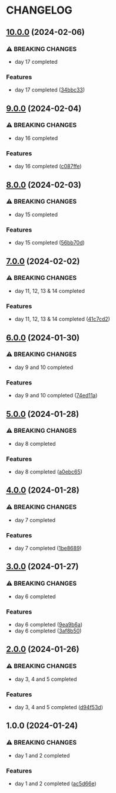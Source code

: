 # CHANGELOG

## [10.0.0](https://github.com/sergiorgiraldo/AdventOfCode2016/compare/v9.0.0...v10.0.0) (2024-02-06)


### ⚠ BREAKING CHANGES

* day 17 completed

### Features

* day 17 completed ([34bbc33](https://github.com/sergiorgiraldo/AdventOfCode2016/commit/34bbc33258654c7391fc8067fe582c5084ef59ae))

## [9.0.0](https://github.com/sergiorgiraldo/AdventOfCode2016/compare/v8.0.0...v9.0.0) (2024-02-04)


### ⚠ BREAKING CHANGES

* day 16 completed

### Features

* day 16 completed ([c087ffe](https://github.com/sergiorgiraldo/AdventOfCode2016/commit/c087ffec7caae214450586e498d4b286d86dd401))

## [8.0.0](https://github.com/sergiorgiraldo/AdventOfCode2016/compare/v7.0.0...v8.0.0) (2024-02-03)


### ⚠ BREAKING CHANGES

* day 15 completed

### Features

* day 15 completed ([56bb70d](https://github.com/sergiorgiraldo/AdventOfCode2016/commit/56bb70d5e221a4d61d88b280cc0b50f30fd4ae73))

## [7.0.0](https://github.com/sergiorgiraldo/AdventOfCode2016/compare/v6.0.0...v7.0.0) (2024-02-02)


### ⚠ BREAKING CHANGES

* day 11, 12, 13 & 14 completed

### Features

* day 11, 12, 13 & 14 completed ([41c7cd2](https://github.com/sergiorgiraldo/AdventOfCode2016/commit/41c7cd236c45a4d1aaa13580349410f41e1fbd50))

## [6.0.0](https://github.com/sergiorgiraldo/AdventOfCode2016/compare/v5.0.0...v6.0.0) (2024-01-30)


### ⚠ BREAKING CHANGES

* day 9 and 10 completed

### Features

* day 9 and 10 completed ([74ed11a](https://github.com/sergiorgiraldo/AdventOfCode2016/commit/74ed11a85c63b3f4a07a0668070539a25636aad3))

## [5.0.0](https://github.com/sergiorgiraldo/AdventOfCode2016/compare/v4.0.0...v5.0.0) (2024-01-28)


### ⚠ BREAKING CHANGES

* day 8 completed

### Features

* day 8 completed ([a0ebc65](https://github.com/sergiorgiraldo/AdventOfCode2016/commit/a0ebc65d955e9c1c518dd326107096e76d6a7de1))

## [4.0.0](https://github.com/sergiorgiraldo/AdventOfCode2016/compare/v3.0.0...v4.0.0) (2024-01-28)


### ⚠ BREAKING CHANGES

* day 7 completed

### Features

* day 7 completed ([1be8689](https://github.com/sergiorgiraldo/AdventOfCode2016/commit/1be868952a4ac485c4b2bf4a7988958b66f77bd7))

## [3.0.0](https://github.com/sergiorgiraldo/AdventOfCode2016/compare/v2.0.0...v3.0.0) (2024-01-27)


### ⚠ BREAKING CHANGES

* day 6 completed

### Features

* day 6 completed ([9ea9b6a](https://github.com/sergiorgiraldo/AdventOfCode2016/commit/9ea9b6a26742c0f61486ce5c6ed41bb3fba69a3c))
* day 6 completed ([3af8b50](https://github.com/sergiorgiraldo/AdventOfCode2016/commit/3af8b50871b65341db5529b0b3dadb01a83f3574))

## [2.0.0](https://github.com/sergiorgiraldo/AdventOfCode2016/compare/v1.0.0...v2.0.0) (2024-01-26)


### ⚠ BREAKING CHANGES

* day 3, 4 and 5 completed

### Features

* day 3, 4 and 5 completed ([d94f53d](https://github.com/sergiorgiraldo/AdventOfCode2016/commit/d94f53d931cc68214ea88c1476af223fa202cf7d))

## 1.0.0 (2024-01-24)


### ⚠ BREAKING CHANGES

* day 1 and 2 completed

### Features

* day 1 and 2 completed ([ac5d66e](https://github.com/sergiorgiraldo/AdventOfCode2016/commit/ac5d66e40321791b7a710bd247d1abf33048beda))
